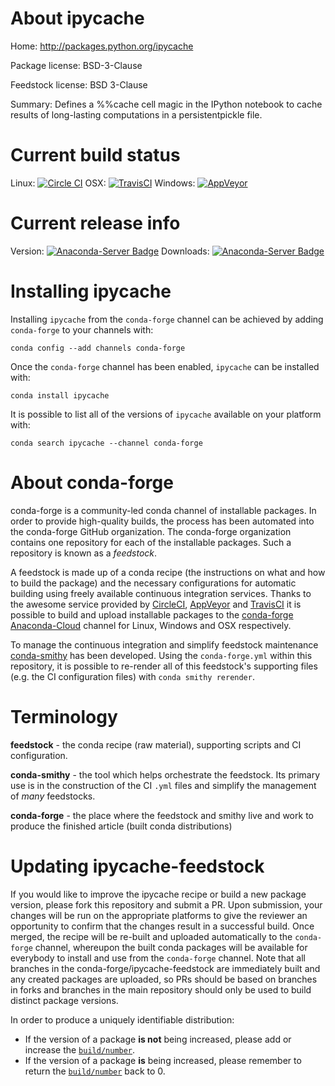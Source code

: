 About ipycache
==============

Home: http://packages.python.org/ipycache

Package license: BSD-3-Clause

Feedstock license: BSD 3-Clause

Summary: Defines a %%cache cell magic in the IPython notebook to cache results of long-lasting computations in a persistentpickle file.



Current build status
====================

Linux: [![Circle CI](https://circleci.com/gh/conda-forge/ipycache-feedstock.svg?style=shield)](https://circleci.com/gh/conda-forge/ipycache-feedstock)
OSX: [![TravisCI](https://travis-ci.org/conda-forge/ipycache-feedstock.svg?branch=master)](https://travis-ci.org/conda-forge/ipycache-feedstock)
Windows: [![AppVeyor](https://ci.appveyor.com/api/projects/status/github/conda-forge/ipycache-feedstock?svg=True)](https://ci.appveyor.com/project/conda-forge/ipycache-feedstock/branch/master)

Current release info
====================
Version: [![Anaconda-Server Badge](https://anaconda.org/conda-forge/ipycache/badges/version.svg)](https://anaconda.org/conda-forge/ipycache)
Downloads: [![Anaconda-Server Badge](https://anaconda.org/conda-forge/ipycache/badges/downloads.svg)](https://anaconda.org/conda-forge/ipycache)

Installing ipycache
===================

Installing `ipycache` from the `conda-forge` channel can be achieved by adding `conda-forge` to your channels with:

```
conda config --add channels conda-forge
```

Once the `conda-forge` channel has been enabled, `ipycache` can be installed with:

```
conda install ipycache
```

It is possible to list all of the versions of `ipycache` available on your platform with:

```
conda search ipycache --channel conda-forge
```


About conda-forge
=================

conda-forge is a community-led conda channel of installable packages.
In order to provide high-quality builds, the process has been automated into the
conda-forge GitHub organization. The conda-forge organization contains one repository
for each of the installable packages. Such a repository is known as a *feedstock*.

A feedstock is made up of a conda recipe (the instructions on what and how to build
the package) and the necessary configurations for automatic building using freely
available continuous integration services. Thanks to the awesome service provided by
[CircleCI](https://circleci.com/), [AppVeyor](http://www.appveyor.com/)
and [TravisCI](https://travis-ci.org/) it is possible to build and upload installable
packages to the [conda-forge](https://anaconda.org/conda-forge)
[Anaconda-Cloud](http://docs.anaconda.org/) channel for Linux, Windows and OSX respectively.

To manage the continuous integration and simplify feedstock maintenance
[conda-smithy](http://github.com/conda-forge/conda-smithy) has been developed.
Using the ``conda-forge.yml`` within this repository, it is possible to re-render all of
this feedstock's supporting files (e.g. the CI configuration files) with ``conda smithy rerender``.


Terminology
===========

**feedstock** - the conda recipe (raw material), supporting scripts and CI configuration.

**conda-smithy** - the tool which helps orchestrate the feedstock.
                   Its primary use is in the construction of the CI ``.yml`` files
                   and simplify the management of *many* feedstocks.

**conda-forge** - the place where the feedstock and smithy live and work to
                  produce the finished article (built conda distributions)


Updating ipycache-feedstock
===========================

If you would like to improve the ipycache recipe or build a new
package version, please fork this repository and submit a PR. Upon submission,
your changes will be run on the appropriate platforms to give the reviewer an
opportunity to confirm that the changes result in a successful build. Once
merged, the recipe will be re-built and uploaded automatically to the
`conda-forge` channel, whereupon the built conda packages will be available for
everybody to install and use from the `conda-forge` channel.
Note that all branches in the conda-forge/ipycache-feedstock are
immediately built and any created packages are uploaded, so PRs should be based
on branches in forks and branches in the main repository should only be used to
build distinct package versions.

In order to produce a uniquely identifiable distribution:
 * If the version of a package **is not** being increased, please add or increase
   the [``build/number``](http://conda.pydata.org/docs/building/meta-yaml.html#build-number-and-string).
 * If the version of a package **is** being increased, please remember to return
   the [``build/number``](http://conda.pydata.org/docs/building/meta-yaml.html#build-number-and-string)
   back to 0.
